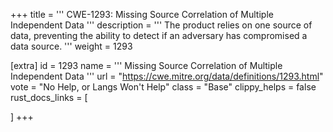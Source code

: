 +++
title = '''
CWE-1293: Missing Source Correlation of Multiple Independent Data
'''
description	= '''
The product relies on one source of data, preventing the ability to detect if an adversary has compromised a data source.
'''
weight = 1293

[extra]
id = 1293
name = '''
Missing Source Correlation of Multiple Independent Data
'''
url = "https://cwe.mitre.org/data/definitions/1293.html"
vote = "No Help, or Langs Won't Help"
class = "Base"
clippy_helps = false
rust_docs_links = [
	
]
+++
